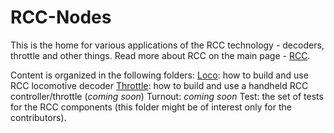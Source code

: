 # RCC-Nodes

This is the home for various applications of the RCC technology - decoders, throttle and other things. Read more about RCC on the main page - [RCC](https://github.com/vova-tymosh/RCC).

Content is organized in the following folders:
[Loco](Loco): how to build and use RCC locomotive decoder
[Throttle](Throttle): how to build and use a handheld RCC controller/throttle (_coming soon_)
Turnout: _coming soon_
Test: the set of tests for the RCC components (this folder might be of interest only for the contributors).


